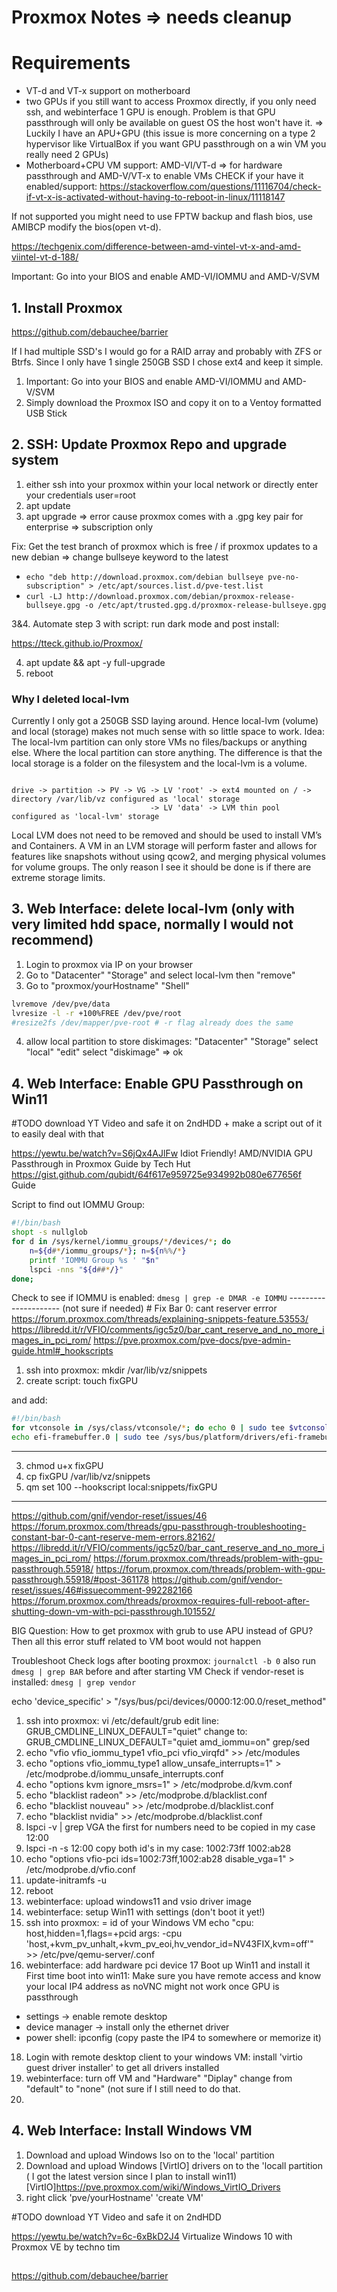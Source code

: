 # Proxmox Notes => needs cleanup

# Requirements

* VT-d and VT-x support on motherboard
* two GPUs if you still want to access Proxmox directly, if you only need ssh, and webinterface 1 GPU is enough. Problem is that GPU passthrough will only be available on guest OS the host won't have it. => Luckily I have an APU+GPU (this issue is more concerning on a type 2 hypervisor like VirtualBox if you want GPU passthrough on a win VM you really need 2 GPUs)
* Motherboard+CPU VM support: AMD-VI/VT-d => for hardware passthrough and AMD-V/VT-x to enable VMs
CHECK if your have it enabled/support: https://stackoverflow.com/questions/11116704/check-if-vt-x-is-activated-without-having-to-reboot-in-linux/11118147

If not supported you might need to use FPTW backup and flash bios, use AMIBCP modify the bios(open vt-d).



https://techgenix.com/difference-between-amd-vintel-vt-x-and-amd-viintel-vt-d-188/

Important: Go into your BIOS and enable AMD-VI/IOMMU and AMD-V/SVM

## 1. Install Proxmox
https://github.com/debauchee/barrier

If I had multiple SSD's I would go for a RAID array and probably with ZFS or Btrfs. Since I only have 1 single 250GB SSD I chose ext4 and keep it simple.

1. Important: Go into your BIOS and enable AMD-VI/IOMMU and AMD-V/SVM
2. Simply download the Proxmox ISO and copy it on to a Ventoy formatted USB Stick

## 2. SSH: Update Proxmox Repo and upgrade system

1. either ssh into your proxmox within your local network or directly enter your credentials user=root
2. apt update
3. apt upgrade => error cause proxmox comes with a .gpg key pair for enterprise => subscription only

Fix: Get the test branch of proxmox which is free / if proxmox updates to a new debian => change bullseye keyword to the latest
* `echo "deb http://download.proxmox.com/debian bullseye pve-no-subscription" > /etc/apt/sources.list.d/pve-test.list`
* `curl -LJ http://download.proxmox.com/debian/proxmox-release-bullseye.gpg -o /etc/apt/trusted.gpg.d/proxmox-release-bullseye.gpg`

3&4. Automate step 3 with script: run dark mode and post install:

https://tteck.github.io/Proxmox/

4. apt update && apt -y full-upgrade
5. reboot

### Why I deleted local-lvm

Currently I only got a 250GB SSD laying around. Hence local-lvm (volume) and local (storage) makes not much sense with so little space to work.
Idea: The local-lvm partition can only store VMs no files/backups or anything else. Where the local partition can store anything. The difference is that the local storage is a folder on the filesystem and the local-lvm is a volume.

```

drive -> partition -> PV -> VG -> LV 'root' -> ext4 mounted on / -> directory /var/lib/vz configured as 'local' storage
                               -> LV 'data' -> LVM thin pool configured as 'local-lvm' storage
```


Local LVM does not need to be removed and should be used to install VM’s and Containers. A VM in an LVM storage will perform faster and allows for features like snapshots without using qcow2, and merging physical volumes for volume groups.
The only reason I see it should be done is if there are extreme storage limits.


## 3. Web Interface: delete local-lvm (only with very limited hdd space, normally I would not recommend)

1. Login to proxmox via IP on your browser
2. Go to "Datacenter" "Storage" and select local-lvm then "remove"
3. Go to "proxmox/yourHostname" "Shell"

```bash
lvremove /dev/pve/data
lvresize -l -r +100%FREE /dev/pve/root
#resize2fs /dev/mapper/pve-root # -r flag already does the same
```

4. allow local partition to store diskimages: "Datacenter" "Storage" select "local" "edit" select "diskimage" => ok


## 4. Web Interface: Enable GPU Passthrough on Win11

\#TODO download YT Video and safe it on 2ndHDD + make a script out of it to easily deal with that

https://yewtu.be/watch?v=S6jQx4AJlFw
Idiot Friendly! AMD/NVIDIA GPU Passthrough in Proxmox Guide by Tech Hut
https://gist.github.com/qubidt/64f617e959725e934992b080e677656f Guide


Script to find out IOMMU Group:

```bash
#!/bin/bash
shopt -s nullglob
for d in /sys/kernel/iommu_groups/*/devices/*; do
    n=${d#*/iommu_groups/*}; n=${n%%/*}
    printf 'IOMMU Group %s ' "$n"
    lspci -nns "${d##*/}"
done;
```

Check to see if IOMMU is enabled: `dmesg | grep -e DMAR -e IOMMU`
--------------------- (not sure if needed)
\# Fix Bar 0: cant reserver errror
https://forum.proxmox.com/threads/explaining-snippets-feature.53553/
https://libredd.it/r/VFIO/comments/igc5z0/bar_cant_reserve_and_no_more_images_in_pci_rom/
https://pve.proxmox.com/pve-docs/pve-admin-guide.html#_hookscripts

1. ssh into proxmox: mkdir /var/lib/vz/snippets
2. create script: touch fixGPU

and add:

```bash
#!/bin/bash
for vtconsole in /sys/class/vtconsole/*; do echo 0 | sudo tee $vtconsole/bind ; done # Unbind all vtcon's found temporarily
echo efi-framebuffer.0 | sudo tee /sys/bus/platform/drivers/efi-framebuffer/unbind # Unbind this temporarily
```
---------------------
3. chmod u+x  fixGPU
4. cp fixGPU /var/lib/vz/snippets
5. qm set 100 --hookscript local:snippets/fixGPU
-------------------------

https://github.com/gnif/vendor-reset/issues/46
https://forum.proxmox.com/threads/gpu-passthrough-troubleshooting-constant-bar-0-cant-reserve-mem-errors.82162/
https://libredd.it/r/VFIO/comments/igc5z0/bar_cant_reserve_and_no_more_images_in_pci_rom/
https://forum.proxmox.com/threads/problem-with-gpu-passthrough.55918/
https://forum.proxmox.com/threads/problem-with-gpu-passthrough.55918/#post-361178
https://github.com/gnif/vendor-reset/issues/46#issuecomment-992282166
https://forum.proxmox.com/threads/proxmox-requires-full-reboot-after-shutting-down-vm-with-pci-passthrough.101552/

BIG Question: How to get proxmox with grub to use APU instead of GPU? Then all this error stuff related to VM boot would not happen


Troubleshoot
Check logs after booting proxmox: `journalctl -b 0` also run `dmesg | grep BAR` before and after starting VM
Check if vendor-reset is installed: `dmesg | grep vendor`

echo 'device_specific' > "/sys/bus/pci/devices/0000:12:00.0/reset_method"

1. ssh into proxmox: vi /etc/default/grub
edit line: GRUB_CMDLINE_LINUX_DEFAULT="quiet" change to: GRUB_CMDLINE_LINUX_DEFAULT="quiet amd_iommu=on"
grep/sed
2. echo "vfio
vfio_iommu_type1
vfio_pci
vfio_virqfd" >> /etc/modules
3. echo "options vfio_iommu_type1 allow_unsafe_interrupts=1" > /etc/modprobe.d/iommu_unsafe_interrupts.conf
4. echo "options kvm ignore_msrs=1" > /etc/modprobe.d/kvm.conf
5. echo "blacklist radeon" >> /etc/modprobe.d/blacklist.conf
6. echo "blacklist nouveau" >> /etc/modprobe.d/blacklist.conf
7. echo "blacklist nvidia" >> /etc/modprobe.d/blacklist.conf
8. lspci -v | grep VGA
the first for numbers need to be copied in my case 12:00
9. lspci -n -s 12:00
copy both id's in my case: 1002:73ff 1002:ab28
10. echo "options vfio-pci ids=1002:73ff,1002:ab28 disable_vga=1" > /etc/modprobe.d/vfio.conf
11. update-initramfs -u
12. reboot
13. webinterface: upload windows11 and vsio driver image
14. webinterface: setup Win11 with settings (don't boot it yet!)
15. ssh into proxmox: <vmid> = id of your Windows VM
echo "cpu: host,hidden=1,flags=+pcid
args: -cpu 'host,+kvm_pv_unhalt,+kvm_pv_eoi,hv_vendor_id=NV43FIX,kvm=off'" >> /etc/pve/qemu-server/<vmid>.conf
16. webinterface: add hardware pci device
17 Boot up Win11 and install it
First time boot into win11:
Make sure you have remote access and know your local IP4 address as noVNC might not work once GPU is passthrough
* settings -> enable remote desktop
* device manager -> install only the ethernet driver
* power shell: ipconfig (copy paste the IP4 to somewhere or memorize it)
18. Login with remote desktop client to your windows VM:
install 'virtio guest driver installer' to get all drivers installed
19. webinterface: turn off VM and "Hardware" "Diplay" change from "default" to "none" (not sure if I still need to do that.
20.



## 4. Web Interface: Install Windows VM

1. Download and upload Windows Iso on to the 'local' partition
2. Download and upload Windows [VirtIO] drivers on to the 'locall partition ( I got the latest version since I plan to install win11)
[VirtIO]<https://pve.proxmox.com/wiki/Windows_VirtIO_Drivers>
3. right click 'pve/yourHostname' 'create VM'

\#TODO download YT Video and safe it on 2ndHDD

https://yewtu.be/watch?v=6c-6xBkD2J4
Virtualize Windows 10 with Proxmox VE by techno tim


##
https://github.com/debauchee/barrier


